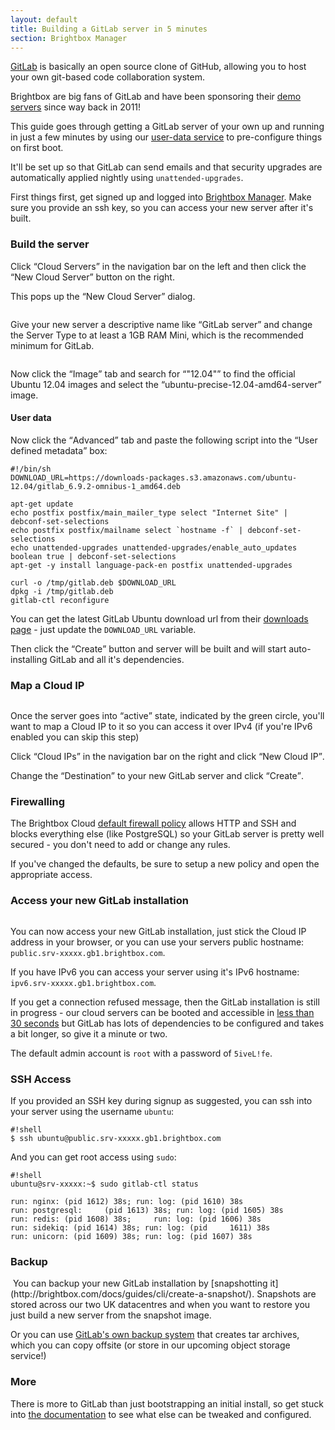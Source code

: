 ```yaml
---
layout: default
title: Building a GitLab server in 5 minutes
section: Brightbox Manager
---
```


[GitLab](https://www.gitlab.com/) is basically an open source clone of GitHub, allowing you to host your own git-based code collaboration system.

Brightbox are big fans of GitLab and have been sponsoring their [demo servers](http://demo.gitlab.com) since way back in 2011!

This guide goes through getting a GitLab server of your own up and running in just a few minutes by using our [user-data service](/docs/guides/cli/user-data/) to pre-configure things on first boot.

It'll be set up so that GitLab can send emails and that security upgrades are automatically applied nightly using `unattended-upgrades`.

First things first, get signed up and logged into [Brightbox Manager](http://manage.brightbox.com/). Make sure you provide an ssh key, so you can access your new server after it's built.

### Build the server

Click <q>Cloud Servers</q> in the navigation bar on the left and then click the <q>New Cloud Server</q> button on the right.

This pops up the <q>New Cloud Server</q> dialog.

<img src="/images/docs/gitlab-new-cloud-server-dialog.png" alt="" class="doc-border doc-center"/> 

Give your new server a descriptive name like <q>GitLab server</q> and change the Server Type to at least a 1GB RAM Mini, which is the recommended minimum for GitLab.

<img src="/images/docs/gitlab-image-search.png" alt="" class="doc-border doc-right"/> 

Now click the <q>Image</q> tab and search for <q>"12.04"</q> to find the official Ubuntu 12.04 images and select the <q>ubuntu-precise-12.04-amd64-server</q> image.

<p class="clearfix"/>

#### User data

Now click the <q>Advanced</q> tab and paste the following script into the <q>User defined metadata</q> box:

    #!/bin/sh
    DOWNLOAD_URL=https://downloads-packages.s3.amazonaws.com/ubuntu-12.04/gitlab_6.9.2-omnibus-1_amd64.deb
    
    apt-get update
    echo postfix postfix/main_mailer_type select "Internet Site" | debconf-set-selections
	echo postfix postfix/mailname select `hostname -f` | debconf-set-selections
    echo unattended-upgrades unattended-upgrades/enable_auto_updates boolean true | debconf-set-selections
	apt-get -y install language-pack-en postfix unattended-upgrades

    curl -o /tmp/gitlab.deb $DOWNLOAD_URL
    dpkg -i /tmp/gitlab.deb
    gitlab-ctl reconfigure

You can get the latest GitLab Ubuntu download url from their [downloads page](https://www.gitlab.com/downloads/) - just update the `DOWNLOAD_URL` variable.

Then click the <q>Create</q> button and server will be built and will start auto-installing GitLab and all it's dependencies.

<p class="clearfix"/>


### Map a Cloud IP

<img src="/images/docs/gitlab-new-cloud-ip.png" alt="" class="doc-border doc-right"/> 

Once the server goes into <q>active</q> state, indicated by the green circle, you'll want to map a Cloud IP to it so you can access it over IPv4 (if you're IPv6 enabled you can skip this step)

Click <q>Cloud IPs</q> in the navigation bar on the right and click <q>New Cloud IP</q>.

Change the <q>Destination</q> to your new GitLab server and click <q>Create</q>.

<p class="clearfix"/>

### Firewalling

The Brightbox Cloud [default firewall policy](http://brightbox.com/docs/reference/firewall/) allows HTTP and SSH and blocks everything else (like PostgreSQL) so your GitLab server is pretty well secured - you don't need to add or change any rules.

If you've changed the defaults, be sure to setup a new policy and open the appropriate access.

### Access your new GitLab installation

<img src="/images/docs/gitlab-login.png" alt="" class="doc-right doc-border"/> 

You can now access your new GitLab installation, just stick the Cloud IP address in your browser, or you can use your servers public hostname: `public.srv-xxxxx.gb1.brightbox.com`.

If you have IPv6 you can access your server using it's IPv6 hostname: `ipv6.srv-xxxxx.gb1.brightbox.com`.

If you get a connection refused message, then the GitLab installation is still in progress - our cloud servers can be booted and accessible in [less than 30 seconds](https://www.youtube.com/watch?v=-urEggwEQo4&hd=1) but GitLab has lots of dependencies to be configured and takes a bit longer, so give it a minute or two.

The default admin account is `root` with a password of `5iveL!fe`.

<p class="clearfix"/>

### SSH Access

If you provided an SSH key during signup as suggested, you can ssh into your server using the username `ubuntu`:

    #!shell
    $ ssh ubuntu@public.srv-xxxxx.gb1.brightbox.com

And you can get root access using `sudo`:

    #!shell
    ubuntu@srv-xxxxx:~$ sudo gitlab-ctl status
	
    run: nginx: (pid 1612) 38s; run: log: (pid 1610) 38s
	run: postgresql:     (pid 1613) 38s; run: log: (pid 1605) 38s
	run: redis: (pid 1608) 38s;     run: log: (pid 1606) 38s
	run: sidekiq: (pid 1614) 38s; run: log: (pid     1611) 38s
	run: unicorn: (pid 1609) 38s; run: log: (pid 1607) 38s

### Backup

<img src="/images/docs/gitlab-snapshot.png" alt="" class="doc-border doc-right"/> 
You can backup your new GitLab installation by [snapshotting it](http://brightbox.com/docs/guides/cli/create-a-snapshot/). Snapshots are stored across our two UK datacentres and when you want to restore you just build a new server from the snapshot image.

Or you can use [GitLab's own backup system](http://doc.gitlab.com/ce/raketasks/backup_restore.html) that creates tar archives, which you can copy offsite (or store in our upcoming object storage service!)

<p class="clearfix"/>

### More

There is more to GitLab than just bootstrapping an initial install, so get stuck into [the documentation](http://doc.gitlab.com/ce/) to see what else can be tweaked and configured.
